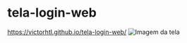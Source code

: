 # tela-login-web
https://victorhtl.github.io/tela-login-web/
<img href="https://victorhtl.github.io/tela-login-web/print.png" alt="Imagem da tela">
